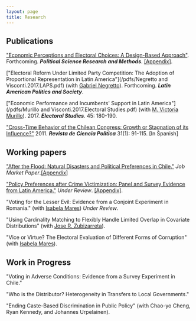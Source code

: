 ```yaml
---
layout: page
title: Research
---
```


## Publications

["Economic Perceptions and Electoral Choices: A Design-Based Approach"](/pdfs/Visconti.2017.PSRM.pdf). Forthcoming. ***Political Science Research and Methods***. [[Appendix]](/pdfs/Visconti.2017.PSRM_appendix.pdf).

["Electoral Reform Under Limited Party Competition: The Adoption of Proportional Representation in Latin America"](/pdfs/Negretto and Visconti.2017.LAPS.pdf) (with [Gabriel Negretto](https://gabrielnegretto.com/)). Forthcoming. ***Latin American Politics and Society***.

["Economic Performance and Incumbents' Support in Latin America"](/pdfs/Murillo and Visconti.2017.Electoral Studies.pdf) (with [M. Victoria Murillo](https://mariavictoriamurillo.com/)). 2017. ***Electoral Studies***. 45: 180-190.

["Cross-Time Behavior of the Chilean Congress: Growth or Stagnation of its Influence?"](/pdfs/Visconti.2011.RCP.pdf) 2011. ***Revista de Ciencia Politica*** 31(1): 91-115. [In Spanish]

## Working papers

["After the Flood: Natural Disasters and Political Preferences in Chile."](/pdfs/Visconti.2017.Floods.pdf) *Job Market Paper*.[[Appendix]](/pdfs/Visconti.2017.Floods_appendix.pdf)

["Policy Preferences after Crime Victimization: Panel and Survey Evidence from Latin America."](/pdfs/Visconti.2017.Crime.pdf) *Under Review*. [[Appendix]](/pdfs/Visconti.2017.Crime_appendix.pdf).

"Voting for the Lesser Evil: Evidence from a Conjoint Experiment in Romania." (with [Isabela Mares](http://www.isabelamares.org/)) *Under Review*. 

"Using Cardinality Matching to Flexibly Handle Limited Overlap in Covariate Distributions" (with [Jose R. Zubizarreta](https://scholar.google.com/citations?user=p_P5DAcAAAAJ&hl=en)).

"Vice or Virtue? The Electoral Evaluation of Different Forms of Corruption" (with [Isabela Mares](http://www.isabelamares.org/)).

## Work in Progress

"Voting in Adverse Conditions: Evidence from a Survey Experiment in Chile."

"Who is the Distributor? Heterogeneity in Transfers to Local Governments."

"Ending Caste-Based Discrimination in Public Policy" (with Chao-yo Cheng, Ryan Kennedy, and Johannes
Urpelainen).

